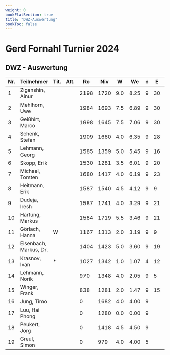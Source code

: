 ```yaml
---
weight: 0  
bookFlatSection: true
title: "DWZ-Auswertung"
bookToc: false
---
```


# Gerd Fornahl Turnier 2024

## DWZ - Auswertung


| Nr.  | Teilnehmer           | Tit. | Att. | Ro   | Niv  | W   | We   | n  | E  | J  | Rh   | X    | Rn   | Diff. |
|------|-----------------------|------|------|------|------|-----|------|----|----|----|------|------|------|-------|
| 1    | Ziganshin, Ainur      |      |      | 2198 | 1720 | 9.0 | 8.25 | 9  | 30 | 15 | 2397 |      | 2213 | 15    |
| 2    | Mehlhorn, Uwe         |      |      | 1984 | 1693 | 7.5 | 6.89 | 9  | 30 | 15 | 1966 |      | 1996 | 12    |
| 3    | Geißhirt, Marco       |      |      | 1998 | 1645 | 7.5 | 7.06 | 9  | 30 | 15 | 1918 |      | 2007 | 9     |
| 4    | Schenk, Stefan        |      |      | 1909 | 1660 | 4.0 | 6.35 | 9  | 28 | 15 | 1617 |      | 1859 | -50   |
| 5    | Lehmann, Georg        |      |      | 1585 | 1359 | 5.0 | 5.45 | 9  | 16 | 10 | 1402 |      | 1571 | -14   |
| 6    | Skopp, Erik           |      |      | 1530 | 1281 | 3.5 | 6.01 | 9  | 20 | 15 | 1201 |      | 1461 | -69   |
| 7    | Michael, Torsten      |      |      | 1680 | 1417 | 4.0 | 6.19 | 9  | 23 | 15 | 1374 |      | 1626 | -54   |
| 8    | Heitmann, Erik        |      |      | 1587 | 1540 | 4.5 | 4.12 | 9  | 9  | 5  | 1540 |      | 1603 | 16    |
| 9    | Dudeja, Iresh         |      |      | 1587 | 1741 | 4.0 | 3.29 | 9  | 21 | 15 | 1698 |      | 1605 | 18    |
| 10   | Hartung, Markus       |      |      | 1584 | 1719 | 5.5 | 3.46 | 9  | 21 | 15 | 1799 |      | 1638 | 54    |
| 11   | Görlach, Hanna        | W    |      | 1167 | 1313 | 2.0 | 3.19 | 9  | 9  | 5  | 1093 |      | 1115 | -52   |
| 12   | Eisenbach, Markus, Dr.|      |      | 1404 | 1423 | 5.0 | 3.60 | 9  | 19 | 15 | 1466 |      | 1443 | 39    |
| 13   | Krasnov, Ivan         | *    |      | 1027 | 1342 | 1.0 | 1.07 | 4  | 12 | 5  | 1149 |      | 1024 | -3    |
| 14   | Lehmann, Norik        |      |      | 970  | 1348 | 4.0 | 2.05 | 9  | 5  | 5  | 1305 |      | 1081 | 111   |
| 15   | Winger, Frank         |      |      | 838  | 1281 | 2.0 | 1.47 | 9  | 15 | 15 | 1061 |      | 855  | 17    |
| 16   | Jung, Timo            |      |      | 0    | 1682 | 4.0 | 4.00 | 9  |    | 5  | 1619 |      | 1619 | 0     |
| 17   | Luu, Hai Phong        |      |      | 0    | 1280 | 0.0 | 0.00 | 9  |    | 5  | 338  |      | 338  | 0     |
| 18   | Peukert, Jörg         |      |      | 0    | 1418 | 4.5 | 4.50 | 9  |    | 15 | 1441 |      | 1441 | 0     |
| 19   | Greul, Simon          |      |      | 0    | 979  | 4.0 | 4.00 | 5  |    | 15 | 1413 |      | 1413 | 0     |